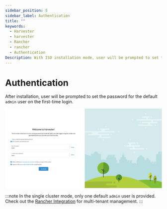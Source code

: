 ```yaml
---
sidebar_position: 5
sidebar_label: Authentication
title: ""
keywords:
  - Harvester
  - harvester
  - Rancher
  - rancher
  - Authentication
Description: With ISO installation mode, user will be prompted to set the password for the default `admin` user on the first-time login.
---
```

# Authentication

After installation, user will be prompted to set the password for the default `admin` user on the first-time login.

![auth](./install/assets/first-time-login.png)

:::note
In the single cluster mode, only one default `admin` user is provided. Check out the [Rancher Integration](./rancher/rancher-integration.md) for multi-tenant management.
:::
